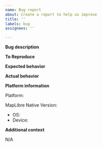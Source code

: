 ```yaml
---
name: Bug report
about: Create a report to help us improve
title: ''
labels: bug
assignees: ''

---
```


**Bug description**

<!-- A clear and concise description of what the bug is. -->
<!-- You may want to include screenshots or videos for clarity. -->



**To Reproduce**

<!-- Steps to reproduce the behavior. -->
<!-- Someone else needs to be able to follow these steps without additional context. -->
<!-- If your issue relates to a particular style, prividing a minimal style JSON that reproduces the problem is helpful. -->



**Expected behavior**

<!-- A clear and concise description of what you expected to happen. -->



**Actual behavior**

<!-- A clear and concise description of what actually happens. -->



**Platform information**

<!-- e.g. Android, iOS, Qt, Node.js, Linux, Windows, Core-->

Platform:

<!-- Can also be a commit hash. -->

MapLibre Native Version:

<!-- When Android or iOS, please also fill these out. Include the OS version. -->

 - OS:
 - Device:

**Additional context**

<!-- When applicable, additional context that is helpful. -->

N/A